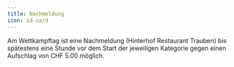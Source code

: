 ```yaml
---
title: Nachmeldung
icon: id-card
---
```

Am Wettkampftag ist eine Nachmeldung (Hinterhof Restaurant Trauben) bis spätestens eine Stunde vor dem Start der jeweiligen Kategorie gegen einen Aufschlag von CHF 5.00 möglich.
